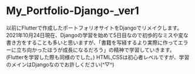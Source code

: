 # My_Portfolio-Django-_ver1

以前にFlutterで作成したポートフォリオサイトをDjangoでリメイクします。
2021年10月24日現在、Djangoの学習を始めて5日目なので初歩的なミスや変な書き方をすることも多いと思いますが、「書籍を写経するより実際に作ってエラーに立ち向かったほうが成長になるだろう」の精神で学習していきます。(Flutterを学習した際も同様のでした。)
HTML,CSSは初心者レベルですが、学習のメインはDjangoなのでお許しください(^▽^)
